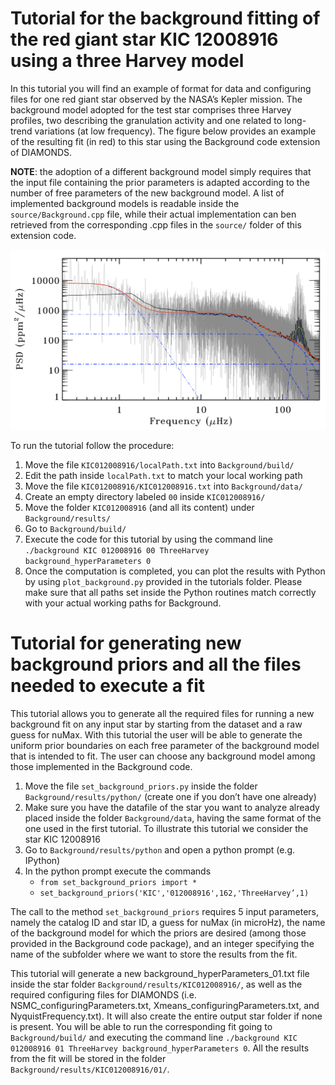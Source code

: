 # Tutorial for the background fitting of the red giant star KIC 12008916 using a three Harvey model

In this tutorial you will find an example of format for data and configuring files for one red giant star observed by the NASA’s Kepler mission.
The background model adopted for the test star comprises three Harvey profiles, two describing the granulation activity and one related to long-trend variations (at low frequency).
The figure below provides an example of the resulting fit (in red) to this star using the Background code extension of DIAMONDS.

**NOTE**: the adoption of a different background model simply requires that the input file containing the prior parameters is adapted according to the number of free parameters of the new background model. A list of implemented background models is readable inside the `source/Background.cpp` file, while their actual implementation can ben retrieved from the corresponding .cpp files in the `source/` folder of this extension code.

![Background fit](https://raw.githubusercontent.com/EnricoCorsaro/Background/master/tutorials/KIC012008916_Background.png)

To run the tutorial follow the procedure:

1. Move the file `KIC012008916/localPath.txt` into `Background/build/`
2. Edit the path inside `localPath.txt` to match your local working path
3. Move the file `KIC012008916/KIC012008916.txt` into `Background/data/`
4. Create an empty directory labeled `00` inside `KIC012008916/`
5. Move the folder `KIC012008916` (and all its content) under `Background/results/`
6. Go to `Background/build/`
7. Execute the code for this tutorial by using the command line 
`./background KIC 012008916 00 ThreeHarvey background_hyperParameters 0`
8. Once the computation is completed, you can plot the results with Python by using `plot_background.py` provided in the tutorials folder. Please make sure that all paths set inside the Python routines match correctly with your actual working paths for Background.

# Tutorial for generating new background priors and all the files needed to execute a fit

This tutorial allows you to generate all the required files for running a new background fit on any input star by starting from the dataset and a raw guess for nuMax. With this tutorial the user will be able to generate the uniform prior boundaries on each free parameter of the background model that is intended to fit. The user can choose any background model among those implemented in the Background code.

1. Move the file `set_background_priors.py` inside the folder `Background/results/python/` (create one if you don’t have one already)
2. Make sure you have the datafile of the star you want to analyze already placed inside the folder `Background/data`, having the same format of the one used in the first tutorial. To illustrate this tutorial we consider the star KIC 12008916
3. Go to `Background/results/python` and open a python prompt (e.g. IPython)
4. In the python prompt execute the commands
	- `from set_background_priors import *`
	- `set_background_priors('KIC','012008916',162,'ThreeHarvey’,1)`

The call to the method `set_background_priors` requires 5 input parameters, namely the catalog ID and star ID, a guess for nuMax (in microHz), the name of the background model for which the priors are desired (among those provided in the Background code package), and an integer specifying the name of the subfolder where we want to store the results from the fit.

This tutorial will generate a new background_hyperParameters_01.txt file inside the star folder `Background/results/KIC012008916/`, as well as the required configuring files for DIAMONDS (i.e. NSMC_configuringParameters.txt, Xmeans_configuringParameters.txt, and NyquistFrequency.txt). It will also create the entire output star folder if none is present. You will be able to run the corresponding fit going to `Background/build/` and executing the command line `./background KIC 012008916 01 ThreeHarvey background_hyperParameters 0`. All the results from the fit will be stored in the folder `Background/results/KIC012008916/01/`.
